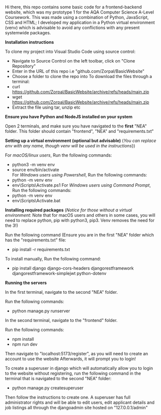 Hi there, this repo contains some basic code for a frontend-backend website, which was my prototype 1 for the AQA Computer Science A-Level Coursework. This was made using a combination of Python, JavaScript, CSS and HTML; I developed my application in a Python virtual environment (venv) which is advisable to avoid any conflictions with any present systemwide packages. 



**Installation instructions**

To clone my project into Visual Studio Code using source control:

 - Navigate to Source Control on the left toolbar, click on "Clone Repository"
 - Enter in the URL of this repo i.e "github.com/Zorpal/BasicWebsite"
 - Choose a folder to clone the repo into
To download the files through a terminal:
 - curl https://github.com/Zorpal/BasicWebsite/archive/refs/heads/main.zip
 - wget https://github.com/Zorpal/BasicWebsite/archive/refs/heads/main.zip
 - Extract the file using tar, unzip etc

**Ensure you have Python and NodeJS installed on your system**
  
Open 2 terminals, and make sure you have navigated to the **first** "NEA" folder. This folder should contain "frontend", "NEA" and "requirements.txt"
   
**Setting up a virtual environment (optional but advisable)**
(*You can replace env with any name, though venv will be used in the instructions*})
   
For _macOS/linux users_, Run the following commands:
   -   python3 -m venv env 
   -   source env/bin/activate\
For _Windows users using Powershell_, Run the following commands:
   -   python -m venv env 
   -   env\Scripts\Activate.ps1
For _Windows users using Command Prompt_, Run the following commands:
   -   python -m venv env
   -   env\Scripts\Activate.bat

**Installing required packages**
(*Notice for those without a virtual environment*: Note that for macOS users and others in some cases, you will need to replace python, pip with python3, pip3. Venv removes the need for the 3!)

Run the following command (Ensure you are in the first "NEA" folder which has the "requirements.txt" file:
  - pip install -r requirements.txt

To install manually, Run the following command:
  - pip install django django-cors-headers djangorestframework djangorestframework-simplejwt python-dotenv

**Running the servers**

In the first terminal, navigate to the second "NEA" folder.

Run the following commands:
  - python manage.py runserver

In the second terminal, navigate to the "frontend" folder.

Run the following commands:
  - npm install
  - npm run dev

Then navigate to "localhost:5173/register", as you will need to create an account to use the website
Afterwards, it will prompt you to login!

To create a superuser in django which will automatically allow you to login to the website without registering, run the following command in the terminal that is navigated to the second "NEA" folder:

  - python manage.py createsuperuser

Then follow the instructions to create one. A superuser has full administrator rights and will be able to edit users, edit applicant details and job listings all through the djangoadmin site hosted on "127.0.0.1/admin"

